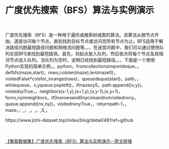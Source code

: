 <h1>广度优先搜索（BFS）算法与实例演示</h1><br /><p>广度优先搜索（BFS）是一种用于遍历或搜索树或图的算法。该算法从根节点开始，逐层访问每个节点，直到找到目标节点或访问完所有节点为止。BFS适用于解决路径问题最短路径问题和网络流问题等。，，在迷宫问题中，我们可以通过使用队列实现BFS来找到最短路径。首先，将起点放入队列，然后依次将每个节点及其相邻节点加入队列。当队列为空时，说明已经找到最短路径。，，下面是一个使用Python实现的简单示例，，python，fromcollectionsimportdeque，，defbfs(maze,start)，rows,colslen(maze),len(maze0)，visitedFalse*colsfor_inrange(rows)，queuedeque(start)，path，，whilequeue，x,yqueue.popleft()，ifmazexyS，path.append((x,y))，visitedxyTrue，，neighbors(x-1,y),(x+1,y),(x,y-1),(x,y+1)，fornx,nyinneighbors，if0nxrowsand0nycolsandnotvisitednxny，queue.append((nx,ny))，visitednxnyTrue，，returnpath-1，，maze，，,，,，,，,S,，</p><p>https://www.jizhi-dataset.top/index/blog/detail/49?ref=github</p><br /><br /><a href="https://www.jizhi-dataset.top/index/blog/detail/49?ref=github" target="_blank">【集智数据集】广度优先搜索（BFS）算法与实例演示--原文链接</a>
